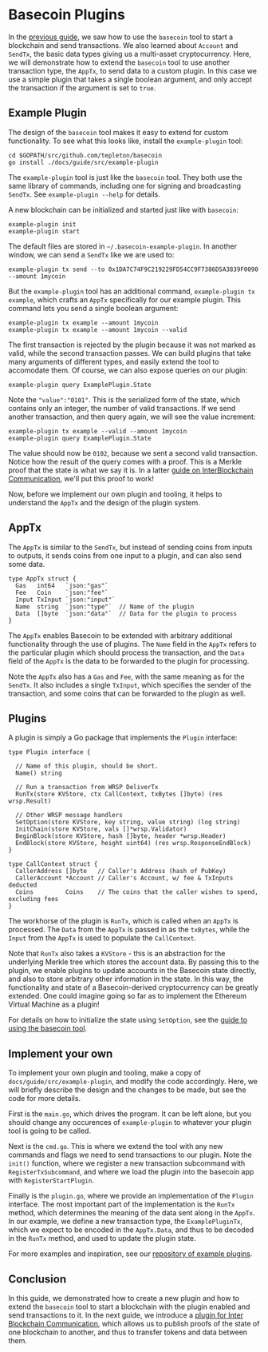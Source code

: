 # Basecoin Plugins

In the [previous guide](basecoin-basics.md),
we saw how to use the `basecoin` tool to start a blockchain and send transactions.
We also learned about `Account` and `SendTx`, the basic data types giving us a multi-asset cryptocurrency.
Here, we will demonstrate how to extend the `basecoin` tool to use another transaction type, the `AppTx`,
to send data to a custom plugin. In this case we use a simple plugin that takes a single boolean argument,
and only accept the transaction if the argument is set to `true`.

## Example Plugin

The design of the `basecoin` tool makes it easy to extend for custom functionality.
To see what this looks like, install the `example-plugin` tool:

```
cd $GOPATH/src/github.com/tepleton/basecoin
go install ./docs/guide/src/example-plugin
```

The `example-plugin` tool is just like the `basecoin` tool. 
They both use the same library of commands, including one for signing and broadcasting `SendTx`.
See `example-plugin --help` for details.

A new blockchain can be initialized and started just like with `basecoin`:

```
example-plugin init
example-plugin start
```

The default files are stored in `~/.basecoin-example-plugin`.
In another window, we can send a `SendTx` like we are used to:

```
example-plugin tx send --to 0x1DA7C74F9C219229FD54CC9F7386D5A3839F0090 --amount 1mycoin
```

But the `example-plugin` tool has an additional command, `example-plugin tx example`, 
which crafts an `AppTx` specifically for our example plugin.
This command lets you send a single boolean argument:

```
example-plugin tx example --amount 1mycoin
example-plugin tx example --amount 1mycoin --valid
```

The first transaction is rejected by the plugin because it was not marked as valid, while the second transaction passes. 
We can build plugins that take many arguments of different types, and easily extend the tool to accomodate them.
Of course, we can also expose queries on our plugin: 

```
example-plugin query ExamplePlugin.State
```

Note the `"value":"0101"`. This is the serialized form of the state,
which contains only an integer, the number of valid transactions.
If we send another transaction, and then query again, we will see the value increment:

```
example-plugin tx example --valid --amount 1mycoin
example-plugin query ExamplePlugin.State
```

The value should now be `0102`, because we sent a second valid transaction. 
Notice how the result of the query comes with a proof.
This is a Merkle proof that the state is what we say it is.
In a latter [guide on InterBlockchain Communication](ibc.md),
we'll put this proof to work!


Now, before we implement our own plugin and tooling, it helps to understand the `AppTx` and the design of the plugin system.

## AppTx

The `AppTx` is similar to the `SendTx`, but instead of sending coins from inputs to outputs, 
it sends coins from one input to a plugin, and can also send some data.

```golang
type AppTx struct {
  Gas   int64   `json:"gas"`   
  Fee   Coin    `json:"fee"`   
  Input TxInput `json:"input"`
  Name  string  `json:"type"`  // Name of the plugin
  Data  []byte  `json:"data"`  // Data for the plugin to process
}
```

The `AppTx` enables Basecoin to be extended with arbitrary additional functionality through the use of plugins.
The `Name` field in the `AppTx` refers to the particular plugin which should process the transaction, 
and the `Data` field of the `AppTx` is the data to be forwarded to the plugin for processing.

Note the `AppTx` also has a `Gas` and `Fee`, with the same meaning as for the `SendTx`.
It also includes a single `TxInput`, which specifies the sender of the transaction,
and some coins that can be forwarded to the plugin as well.

## Plugins

A plugin is simply a Go package that implements the `Plugin` interface:

```golang
type Plugin interface {

  // Name of this plugin, should be short.
  Name() string

  // Run a transaction from WRSP DeliverTx
  RunTx(store KVStore, ctx CallContext, txBytes []byte) (res wrsp.Result)

  // Other WRSP message handlers
  SetOption(store KVStore, key string, value string) (log string)
  InitChain(store KVStore, vals []*wrsp.Validator)
  BeginBlock(store KVStore, hash []byte, header *wrsp.Header)
  EndBlock(store KVStore, height uint64) (res wrsp.ResponseEndBlock)
}

type CallContext struct {
  CallerAddress []byte   // Caller's Address (hash of PubKey)
  CallerAccount *Account // Caller's Account, w/ fee & TxInputs deducted
  Coins         Coins    // The coins that the caller wishes to spend, excluding fees
}
```

The workhorse of the plugin is `RunTx`, which is called when an `AppTx` is processed.
The `Data` from the `AppTx` is passed in as the `txBytes`, 
while the `Input` from the `AppTx` is used to populate the `CallContext`.

Note that `RunTx` also takes a `KVStore` - this is an abstraction for the underlying Merkle tree which stores the account data.
By passing this to the plugin, we enable plugins to update accounts in the Basecoin state directly, 
and also to store arbitrary other information in the state.
In this way, the functionality and state of a Basecoin-derived cryptocurrency can be greatly extended.
One could imagine going so far as to implement the Ethereum Virtual Machine as a plugin!

For details on how to initialize the state using `SetOption`, see the [guide to using the basecoin tool](basecoin-tool.md#genesis).


## Implement your own

To implement your own plugin and tooling, make a copy of `docs/guide/src/example-plugin`, 
and modify the code accordingly. Here, we will briefly describe the design and the changes to be made,
but see the code for more details.

First is the `main.go`, which drives the program. It can be left alone, but you should change any occurences of `example-plugin`
to whatever your plugin tool is going to be called.

Next is the `cmd.go`. This is where we extend the tool with any new commands and flags we need to send transactions to our plugin.
Note the `init()` function, where we register a new transaction subcommand with `RegisterTxSubcommand`, 
and where we load the plugin into the basecoin app with `RegisterStartPlugin`.

Finally is the `plugin.go`, where we provide an implementation of the `Plugin` interface.
The most important part of the implementation is the `RunTx` method, which determines the meaning of the data
sent along in the `AppTx`. In our example, we define a new transaction type, the `ExamplePluginTx`, which
we expect to be encoded in the `AppTx.Data`, and thus to be decoded in the `RunTx` method, and used to update the plugin state.

For more examples and inspiration, see our [repository of example plugins](https://github.com/tepleton/basecoin-examples).

## Conclusion

In this guide, we demonstrated how to create a new plugin and how to extend the
`basecoin` tool to start a blockchain with the plugin enabled and send transactions to it.
In the next guide, we introduce a [plugin for Inter Blockchain Communication](ibc.md),
which allows us to publish proofs of the state of one blockchain to another,
and thus to transfer tokens and data between them.
